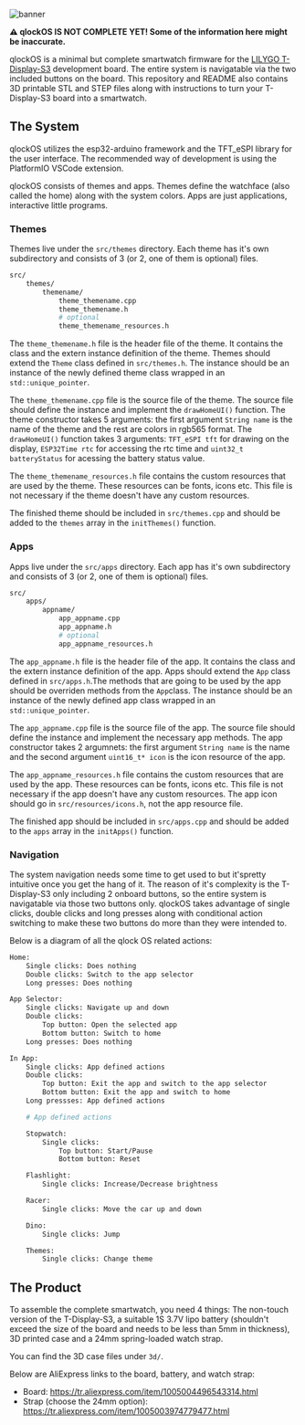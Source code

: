 ![banner](https://github.com/qewer33/qlock-os/blob/main/assets/Banner.png?raw=true)

**:warning: qlockOS IS NOT COMPLETE YET! Some of the information here might be inaccurate.**

qlockOS is a minimal but complete smartwatch firmware for the [LILYGO T-Display-S3](https://www.lilygo.cc/products/t-display-s3) development board. The entire system is navigatable via the two included buttons on the board. This repository and README also contains 3D printable STL and STEP files along with instructions to turn your T-Display-S3 board into a smartwatch.

## The System

qlockOS utilizes the esp32-arduino framework and the TFT_eSPI library for the user interface. The recommended way of development is using the PlatformIO VSCode extension.

qlockOS consists of themes and apps. Themes define the watchface (also called the home) along with the system colors. Apps are just applications, interactive little programs.

### Themes

Themes live under the `src/themes` directory. Each theme has it's own subdirectory and consists of 3 (or 2, one of them is optional) files.

```sh
src/
    themes/
        themename/
            theme_themename.cpp
            theme_themename.h
            # optional
            theme_themename_resources.h
```

The `theme_themename.h` file is the header file of the theme. It contains the class and the extern instance definition of the theme. Themes should extend the `Theme` class defined in `src/themes.h`. The instance should be an instance of the newly defined theme class wrapped in an `std::unique_pointer`.

The `theme_themename.cpp` file is the source file of the theme. The source file should define the instance and implement the `drawHomeUI()` function. The theme constructor takes 5 arguments: the first argument `String name` is the name of the theme and the rest are colors in rgb565 format. The `drawHomeUI()` function takes 3 arguments: `TFT_eSPI tft` for drawing on the display, `ESP32Time rtc` for accessing the rtc time and `uint32_t batteryStatus` for acessing the battery status value.

The `theme_themename_resources.h` file contains the custom resources that are used by the theme. These resources can be fonts, icons etc. This file is not necessary if the theme doesn't have any custom resources.

The finished theme should be included in `src/themes.cpp` and should be added to the `themes` array in the `initThemes()` function.

### Apps

Apps live under the `src/apps` directory. Each app has it's own subdirectory and consists of 3 (or 2, one of them is optional) files.

```sh
src/
    apps/
        appname/
            app_appname.cpp
            app_appname.h
            # optional
            app_appname_resources.h
```

The `app_appname.h` file is the header file of the app. It contains the class and the extern instance definition of the app. Apps should extend the `App` class defined in `src/apps.h`.The methods that are going to be used by the app should be overriden methods from the `App`class. The instance should be an instance of the newly defined app class wrapped in an `std::unique_pointer`.

The `app_appname.cpp` file is the source file of the app. The source file should define the instance and implement the necessary app methods. The app constructor takes 2 argumnets: the first argument `String name` is the name and the second argument `uint16_t* icon` is the icon resource of the app.

The `app_appname_resources.h` file contains the custom resources that are used by the app. These resources can be fonts, icons etc. This file is not necessary if the app doesn't have any custom resources. The app icon should go in `src/resources/icons.h`, not the app resource file. 

The finished app should be included in `src/apps.cpp` and should be added to the `apps` array in the `initApps()` function.

### Navigation

The system navigation needs some time to get used to but it'spretty intuitive once you get the hang of it. The reason of it's complexity is the T-Display-S3 only including 2 onboard buttons, so the entire system is navigatable via those two buttons only. qlockOS takes advantage of single clicks, double clicks and long presses along with conditional action switching to make these two buttons do more than they were intended to.

Below is a diagram of all the qlock OS related actions:

```sh
Home:
    Single clicks: Does nothing
    Double clicks: Switch to the app selector
    Long presses: Does nothing

App Selector:
    Single clicks: Navigate up and down
    Double clicks:
        Top button: Open the selected app
        Bottom button: Switch to home
    Long presses: Does nothing

In App:
    Single clicks: App defined actions
    Double clicks:
        Top button: Exit the app and switch to the app selector
        Bottom button: Exit the app and switch to home
    Long pressses: App defined actions

    # App defined actions

    Stopwatch:
        Single clicks:
            Top button: Start/Pause
            Bottom button: Reset

    Flashlight:
        Single clicks: Increase/Decrease brightness

    Racer:
        Single clicks: Move the car up and down

    Dino:
        Single clicks: Jump

    Themes:
        Single clicks: Change theme

```

## The Product

To assemble the complete smartwatch, you need 4 things: The non-touch version of the T-Display-S3, a suitable 1S 3.7V lipo battery (shouldn't exceed the size of the board and needs to be less than 5mm in thickness), 3D printed case and a 24mm spring-loaded watch strap.

You can find the 3D case files under `3d/`.

Below are AliExpress links to the board, battery, and watch strap:
- Board: https://tr.aliexpress.com/item/1005004496543314.html
- Strap (choose the 24mm option): https://tr.aliexpress.com/item/1005003974779477.html